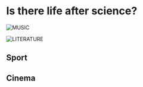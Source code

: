 # Is there life after science?

![MUSIC](https://user-images.githubusercontent.com/102796577/205508655-ab51e0af-ac2c-42ad-863d-d4172de3668b.png)


![LITERATURE](https://user-images.githubusercontent.com/102796577/205509124-311ea338-5f08-4ff1-9842-aa97b36185fe.png)


## Sport


## Cinema



